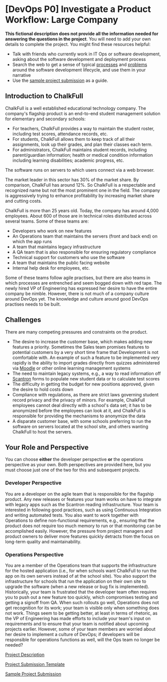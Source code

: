 # [DevOps P0] Investigate a Product Workflow: Large Company


**This fictional description does not provide all the information needed for answering the questions in the project**. You will need to add your own details to complete the project. You might find these resources helpful:
* Talk with friends who currently work in IT Ops or software development, asking about the software development and deployment process
* Search the web to get a sense of typical [processes](https://www.google.com/#hl=en&q=IT%20development%20typical%20processes) and [problems](https://www.google.com/#hl=en&q=IT+development+typical+processes+problems) around the software development lifecycle, and use them in your narrative
* Use the [sample project submission](https://github.com/udacity/Project-Descriptions-for-Review/blob/9d7b8dd2c0d6d23fe5ecf768351b68184835a443/DevOps/P0/P0_Sample_Submission.md) as a guide. 

## Introduction to ChalkFull

ChalkFull is a well established educational technology company. The company's flagship product is an end-to-end student management solution for elementary and secondary schools:

* For teachers, ChalkFull provides a way to maintain the student roster, including test scores, attendance records, etc. 
* For students, ChalkFull allows them to keep track of all their assignments, look up their grades, and plan their classes each term. 
* For administrators, ChalkFull maintains student records, including parent/guardian information; health or medical condition information including learning disabilities; academic progress, etc. 

The software runs on servers to which users connect via a web browser. 

The market leader in this sector has 30% of the market share. By comparison, ChalkFull has around 12%. So ChalkFull is a respectable and recognized name but not the most prominent one in the field. The company is aggressively trying to enhance profitability by increasing market share and cutting costs.

ChalkFull is more than 25 years old. Today, the company has around 4,000 employees. About 600 of those are in technical roles distributed across several teams. Some of these teams are:

* Developers who work on new features
* An Operations team that maintains the servers (front and back end) on which the app runs
* A team that maintains legacy infrastructure
* A QA team that is also responsible for ensuring regulatory compliance
* Technical support for customers who use the software
* A team that maintains the public facing website
* Internal help desk for employees, etc.

Some of these teams follow agile practises, but there are also teams in which processes are entrenched and seem bogged down with red tape. The newly hired VP of Engineering has expressed her desire to have the entire company be nimble. However, there is not much of a company culture around DevOps yet. The knowledge and culture around good DevOps practises needs to be built. 

## Challenges

There are many competing pressures and constraints on the product.

* The desire to increase the customer base, which makes adding new features a priority. Sometimes the Sales team promises features to potential customers by a very short time frame that Development is not comfortable with. An example of such a feature to be implemented very rapidly is the ability to import grades directly from quizzes administered via [Moodle](https://moodle.org/) or other online learning management systems
* The need to maintain legacy systems, e.g., a way to read information off [Scantron](http://www.scantron.com/) forms to populate new student data or to calculate test scores
* The difficulty in getting the budget for new positions approved, given the desire to hold costs down
* Compliance with regulations, as there are strict laws governing student record privacy and the privacy of minors. For example, ChalkFull employees cannot deal directly with a school's data set; it has to be anonymized before the employees can look at it, and ChalkFull is responsible for providing the mechanisms to anonymize the data
* A disparate customer base, with some schools preferring to run the software on servers located at the school site, and others wanting ChalkFull to host the servers. 

## Your Role and Perspective

You can choose **either** the developer perspective **or** the operations perspective as your own. Both perspectives are provided here, but you must choose just one of the two for this and subsequent projects. 

### Developer Perspective

You are a developer on the agile team that is responsible for the flagship product. Any new releases or features your team works on have to integrate with legacy apps such as the Scantron reading infrastructure. Your team is interested in following good practices, such as using Continuous Integration and writing automated tests. You also want to work together with Operations to define non-functional requirements, e.g., ensuring that the product does not require too much memory to run or that monitoring can be accomplished easily. However, the pressure from project managers and product owners to deliver more features quickly detracts from the focus on long-term quality and maintainability.

### Operations Perspective

You are a member of the Operations team that supports the infrastructure for the hosted application (i.e., for when schools want ChalkFull to run the app on its own servers instead of at the school site). You also support the infrastructure for schools that run the application on their own site to upgrade the software (when a new release or bug fix is implemented). Historically, your team is frustrated that the developer team often requires you to push out a new feature too quickly, which compromises testing and getting a signoff from QA. When such rollouts go well, Operations does not get recognition for its work; your team is visible only when something does not work. Things seem to be getting better, at least in terms of rhetoric, as the VP of Engineering has made efforts to include your team's input on requirements and to ensure that your team is notified about upcoming projects earlier. However, some of your team members are worried about her desire to implement a culture of DevOps; if developers will be responsible for operations functions as well, will the Ops team no longer be needed? 


[Project Description](P0_Project_Description.md)

[Project Submission Template](P0_Template.md)

[Sample Project Submission](P0_Sample_Submission.md)
